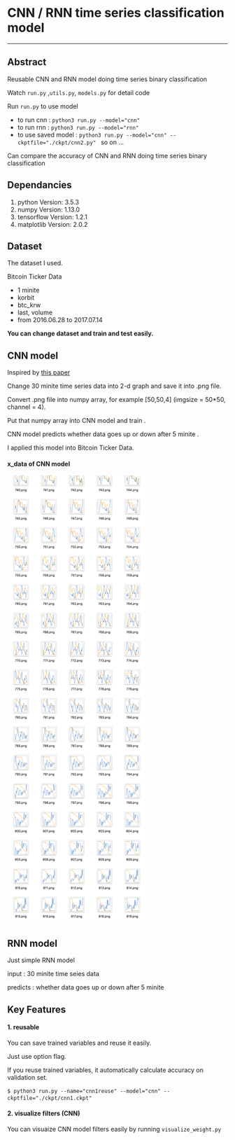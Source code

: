 # CNN / RNN time series classification model
<hr />

## Abstract
Reusable CNN and RNN model doing time series binary classification

Watch `run.py` ,`utils.py`, `models.py` for detail code

Run `run.py` to use model
- to run cnn : `python3 run.py --model="cnn"`
- to run rnn : `python3 run.py --model="rnn"`
- to use saved model : `python3 run.py --model="cnn" --ckptfile="./ckpt/cnn2.py" `
so on ...

Can compare the accuracy of CNN and RNN  doing time series binary classification

## Dependancies
1. python Version: 3.5.3
2. numpy Version: 1.13.0
3. tensorflow Version: 1.2.1
4. matplotlib Version: 2.0.2

## Dataset
The dataset I used.

Bitcoin Ticker Data
- 1 minite
- korbit
- btc_krw
- last, volume
- from 2016.06.28 to 2017.07.14

**You can change dataset and train and test easily.**

## CNN model
Inspired by [this paper](https://www.google.co.kr/url?sa=t&rct=j&q=&esrc=s&source=web&cd=1&cad=rja&uact=8&ved=0ahUKEwjCqNuZwJHVAhUBoZQKHQWUC7gQFgghMAA&url=http%3A%2F%2Fcs231n.stanford.edu%2Freports%2F2015%2Fpdfs%2Fashwin_final_paper.pdf&usg=AFQjCNF97ttipFHq_zUgOslsKruVwIumfA)

Change 30 minite time series data into 2-d graph and save it into .png file.

Convert .png file into numpy array, for example [50,50,4]  (imgsize = 50*50, channel = 4).

Put that numpy array into CNN model and train .

CNN model predicts whether data goes up or down after 5 minite .

I applied this model into Bitcoin Ticker Data.

#### x_data of CNN model
![x_data](./cnn-x_data.png)

## RNN model
Just simple RNN model

input : 30 minite time seies data

predicts :  whether data goes up or down after 5 minite

## Key Features

#### 1. reusable
You can save trained variables and reuse it easily.

Just use option flag.

If you reuse trained variables, it automatically calculate accuracy on validation set.
```
$ python3 run.py --name="cnn1reuse" --model="cnn" --ckptfile="./ckpt/cnn1.ckpt"

```
#### 2. visualize filters (CNN)
You can visuaize CNN model filters easily by running `visualize_weight.py`
